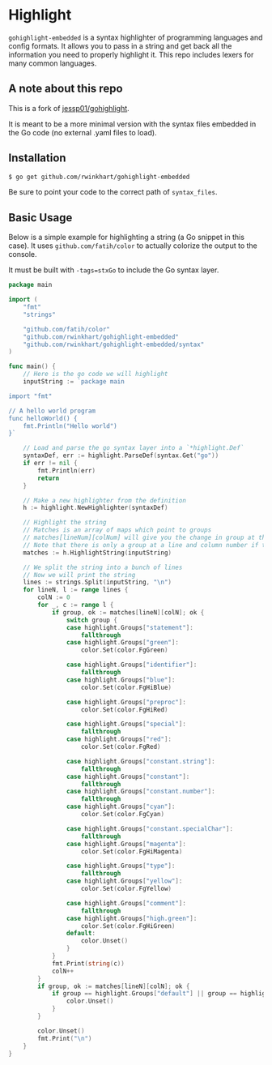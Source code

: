# Highlight

`gohighlight-embedded` is a syntax highlighter of programming languages and config formats.
It allows you to pass in a string and get back all the information you need to properly highlight it.
This repo includes lexers for many common languages.

## A note about this repo

This is a fork of [jessp01/gohighlight](https://github.com/jessp01/gohighlight).

It is meant to be a more minimal version with the syntax files embedded in the Go code (no external .yaml files to load).

## Installation

```sh
$ go get github.com/rwinkhart/gohighlight-embedded
```

Be sure to point your code to the correct path of `syntax_files`.

## Basic Usage

Below is a simple example for highlighting a string (a Go snippet in this case).
It uses `github.com/fatih/color` to actually colorize the output to the console.

It must be built with `-tags=stxGo` to include the Go syntax layer.

```go
package main

import (
    "fmt"
    "strings"

    "github.com/fatih/color"
    "github.com/rwinkhart/gohighlight-embedded"
    "github.com/rwinkhart/gohighlight-embedded/syntax"
)

func main() {
    // Here is the go code we will highlight
    inputString := `package main

import "fmt"

// A hello world program
func helloWorld() {
    fmt.Println("Hello world")
}`

    // Load and parse the go syntax layer into a `*highlight.Def`
    syntaxDef, err := highlight.ParseDef(syntax.Get("go"))
    if err != nil {
        fmt.Println(err)
        return
    }

    // Make a new highlighter from the definition
    h := highlight.NewHighlighter(syntaxDef)

    // Highlight the string
    // Matches is an array of maps which point to groups
    // matches[lineNum][colNum] will give you the change in group at that line and column number
    // Note that there is only a group at a line and column number if the syntax highlighting changed at that position
    matches := h.HighlightString(inputString)

    // We split the string into a bunch of lines
    // Now we will print the string
    lines := strings.Split(inputString, "\n")
    for lineN, l := range lines {
	    colN := 0
	    for _, c := range l {
		    if group, ok := matches[lineN][colN]; ok {
			    switch group {
			    case highlight.Groups["statement"]:
				    fallthrough
			    case highlight.Groups["green"]:
				    color.Set(color.FgGreen)

			    case highlight.Groups["identifier"]:
				    fallthrough
			    case highlight.Groups["blue"]:
				    color.Set(color.FgHiBlue)

			    case highlight.Groups["preproc"]:
				    color.Set(color.FgHiRed)

			    case highlight.Groups["special"]:
				    fallthrough
			    case highlight.Groups["red"]:
				    color.Set(color.FgRed)

			    case highlight.Groups["constant.string"]:
				    fallthrough
			    case highlight.Groups["constant"]:
				    fallthrough
			    case highlight.Groups["constant.number"]:
				    fallthrough
			    case highlight.Groups["cyan"]:
				    color.Set(color.FgCyan)

			    case highlight.Groups["constant.specialChar"]:
				    fallthrough
			    case highlight.Groups["magenta"]:
				    color.Set(color.FgHiMagenta)

			    case highlight.Groups["type"]:
				    fallthrough
			    case highlight.Groups["yellow"]:
				    color.Set(color.FgYellow)

			    case highlight.Groups["comment"]:
				    fallthrough
			    case highlight.Groups["high.green"]:
				    color.Set(color.FgHiGreen)
			    default:
				    color.Unset()
			    }
		    }
		    fmt.Print(string(c))
		    colN++
	    }
	    if group, ok := matches[lineN][colN]; ok {
		    if group == highlight.Groups["default"] || group == highlight.Groups[""] {
			    color.Unset()
		    }
	    }

	    color.Unset()
	    fmt.Print("\n")
    }
}
```
